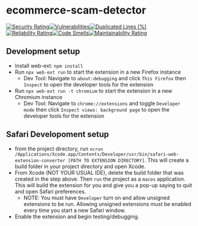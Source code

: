 # ecommerce-scam-detector

[![Security Rating](https://sonarcloud.io/api/project_badges/measure?project=MSU-CS4360-WhiteHat_ecommerce-scam-detector&metric=security_rating)](https://sonarcloud.io/summary/new_code?id=MSU-CS4360-WhiteHat_ecommerce-scam-detector)[![Vulnerabilities](https://sonarcloud.io/api/project_badges/measure?project=MSU-CS4360-WhiteHat_ecommerce-scam-detector&metric=vulnerabilities)](https://sonarcloud.io/summary/new_code?id=MSU-CS4360-WhiteHat_ecommerce-scam-detector)[![Duplicated Lines (%)](https://sonarcloud.io/api/project_badges/measure?project=MSU-CS4360-WhiteHat_ecommerce-scam-detector&metric=duplicated_lines_density)](https://sonarcloud.io/summary/new_code?id=MSU-CS4360-WhiteHat_ecommerce-scam-detector)[![Reliability Rating](https://sonarcloud.io/api/project_badges/measure?project=MSU-CS4360-WhiteHat_ecommerce-scam-detector&metric=reliability_rating)](https://sonarcloud.io/summary/new_code?id=MSU-CS4360-WhiteHat_ecommerce-scam-detector)[![Code Smells](https://sonarcloud.io/api/project_badges/measure?project=MSU-CS4360-WhiteHat_ecommerce-scam-detector&metric=code_smells)](https://sonarcloud.io/summary/new_code?id=MSU-CS4360-WhiteHat_ecommerce-scam-detector)[![Maintainability Rating](https://sonarcloud.io/api/project_badges/measure?project=MSU-CS4360-WhiteHat_ecommerce-scam-detector&metric=sqale_rating)](https://sonarcloud.io/summary/new_code?id=MSU-CS4360-WhiteHat_ecommerce-scam-detector)

## Development setup

- Install web-ext: `npm install`
- Run `npx web-ext run` to start the extension in a new Firefox instance
  - Dev Tool: Navigate to `about:debugging` and click `This Firefox` then `Inspect` to open the developer tools for the extension
- Run `npx web-ext run -t chromium` to start the extension in a new Chromium instance
  - Dev Tool: Navigate to `chrome://extensions` and toggle `Developer mode` then click `Inspect views: background page` to open the developer tools for the extension

## Safari Developoment setup

- from the project directory, run `xcrun /Applications/Xcode.app/Contents/Developer/usr/bin/safari-web-extension-converter [PATH TO EXTENSION DIRECTORY]`. This will create a build folder in your project directory and open Xcode.
- From Xcode (NOT YOUR USUAL IDE), delete the build folder that was created in the step above. Then `run` the project as a `macos` application. This will build the extension for you and give you a pop-up saying to quit and open Safari preferences.
  - NOTE: You must have `Developer` turn on and allow unsigned extensions to be run. Allowing unsigned extensions must be enabled every time you start a new Safari window.
- Enable the extension and begin testing/debugging.
